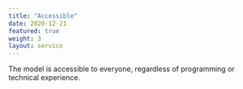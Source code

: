 ```yaml
---
title: "Accessible"
date: 2020-12-21
featured: true
weight: 3
layout: service
---
```


The model is accessible to everyone, regardless of programming or technical experience.